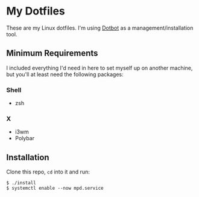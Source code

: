 # My Dotfiles
These are my Linux dotfiles. I'm using [Dotbot](https://github.com/anishathalye/dotbot) as a management/installation tool.


## Minimum Requirements
I included everything I'd need in here to set myself up on another machine, but you'll at least need the following packages:
### Shell
  - zsh
### X
  - i3wm
  - Polybar


## Installation
Clone this repo, `cd` into it and run:
```
$ ./install
$ systemctl enable --now mpd.service
```
